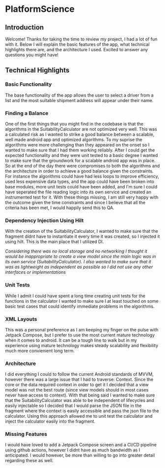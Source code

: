 # PlatformScience

## Introduction
Welcome! Thanks for taking the time to review my project, I had a lot of fun with it. 
Below I will explain the basic features of the app, what technical highlights there are, and the architecture I used. Excited to answer any questions you might have!

## Technical Highlights
### Basic Functionality
The base functionality of the app allows the user to select a driver from a list and the most suitable shipment address will appear under their name.
### Finding a Balance
One of the first things that you might find in the codebase is that the algorithms in the SuitabilityCalculator are not optimized very well. This was a calculated risk as I wanted to strike a good balance between a scalable, well made android app and optimized algorithms. To my suprise the algorithms were more challenging than they appeared on the onset so I wanted to make sure that I had them working reliably. After I could get the expected functionality and they were unit tested to a basic degree I wanted to make sure that the groundwork for a scalable android app was in place. So at the end of the day there were compromises to both the algorithms and the architecture in order to achieve a good balance given the constraints. For instance the algorithms could have had less loops to improve efficiency, used less expensive data types, and the app could have been broken into base modules, more unit tests could have been added, and I'm sure I could have seperated the file reading logic into its own service and created an instrumented test for it. With these things missing, I am still very happy with the outcome given the time constraints and since I believe that all the criteria has been met, I would happily send this to QA.
### Dependency Injection Using Hilt
With the creation of the SuitabilityCalculator, I wanted to make sure that the fragment didnt have to instantiate it every time it was created, so I injected it using hilt. This is the main place that I utilized DI. 

_Considering there was no local storage and no networking I thought it would be inappropriate to create a view model since the main logic was in its own service (SuitabilityCalculator). I also wanted to make sure that it was as 
lightweight as independent as possible so I did not use any other interfaces or implementations_

### Unit Tests
While I admit I could have spent a long time creating unit tests for the functions in the calculator I wanted to make sure I at least touched on some basic test cases that could identify immediate problems in the algorithms.

### XML Layouts
This was a personal preference as I am keeping my finger on the pulse with Jetpack Compose, but I prefer to use the most current mature technology when it comes to android. It can be a tough 
line to walk but in my experience using mature technology makes steady scalability and flexibility much more convienient long term. 

### Architecture
I did everything I could to follow the current Android standards of MVVM, however there was a large issue that I had to traverse: Context. Since the core or the data required context in order to get it I decided that a view model was not the best route (since view models should in most cases never have access to context). With that being said I wanted to make sure that the SuitabilityCalculator was able to be independent of lifecycles and easily injectable so I decided that I would parse the JSON file in the fragment where the context is easily accessible and pass the json file to the calculator. Using this approach allowed me to unit test the calculator and inject the calculator easily into the fragment.

### Missing Features
I would have loved to add a Jetpack Compose screen and a CI/CD pipeline using github actions, however I didnt have as much bandwidth as I anticipated. I would however, be more than willing to go into greater detail regarding these as well.
